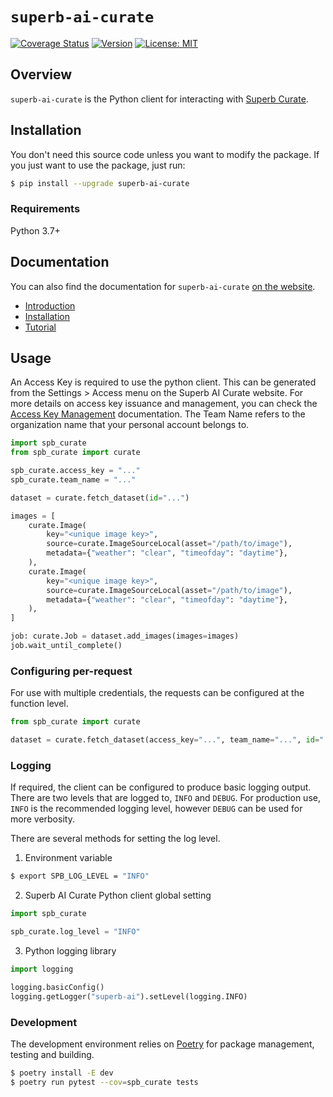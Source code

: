 # `superb-ai-curate`

[![Coverage Status](https://coveralls.io/repos/github/Superb-AI-Suite/superb-ai-curate-python/badge.svg?branch=main)](https://coveralls.io/github/Superb-AI-Suite/superb-ai-curate-python?branch=main)
[![Version](https://img.shields.io/pypi/v/superb-ai-curate)](https://pypi.org/project/superb-ai-curate/)
[![License: MIT](https://img.shields.io/badge/License-MIT-yellow.svg)](LICENSE)

## Overview

`superb-ai-curate` is the Python client for interacting with [Superb Curate](https://superb-ai.com/).

## Installation

You don't need this source code unless you want to modify the package. If you just want to use the package, just run:

```bash
$ pip install --upgrade superb-ai-curate
```

### Requirements

Python 3.7+

## Documentation

You can also find the documentation for `superb-ai-curate` [on the website](https://superb-ai-curate-python.readthedocs.io/en/latest/).

* [Introduction](https://superb-ai-curate-python.readthedocs.io/en/latest/intro/overview.html)
* [Installation](https://superb-ai-curate-python.readthedocs.io/en/latest/intro/install.html)
* [Tutorial](https://superb-ai-curate-python.readthedocs.io/en/latest/intro/tutorial.html)

## Usage

An Access Key is required to use the python client. This can be generated from the Settings > Access menu on the Superb AI Curate website. For more details on access key issuance and management, you can check the [Access Key Management](https://docs.superb-ai.com/reference/access-key-management) documentation. The Team Name refers to the organization name that your personal account belongs to.

```python
import spb_curate
from spb_curate import curate

spb_curate.access_key = "..."
spb_curate.team_name = "..."

dataset = curate.fetch_dataset(id="...")

images = [
    curate.Image(
        key="<unique image key>",
        source=curate.ImageSourceLocal(asset="/path/to/image"),
        metadata={"weather": "clear", "timeofday": "daytime"},
    ),
    curate.Image(
        key="<unique image key>",
        source=curate.ImageSourceLocal(asset="/path/to/image"),
        metadata={"weather": "clear", "timeofday": "daytime"},
    ),
]

job: curate.Job = dataset.add_images(images=images)
job.wait_until_complete()

```

### Configuring per-request

For use with multiple credentials, the requests can be configured at the function level.

```python
from spb_curate import curate

dataset = curate.fetch_dataset(access_key="...", team_name="...", id="...")
```

### Logging

If required, the client can be configured to produce basic logging output. There are two levels that are logged to, `INFO` and `DEBUG`. For production use, `INFO` is the recommended logging level, however `DEBUG` can be used for more verbosity.

There are several methods for setting the log level.

1. Environment variable

```bash
$ export SPB_LOG_LEVEL = "INFO"
```

2. Superb AI Curate Python client global setting

```python
import spb_curate

spb_curate.log_level = "INFO"
```

3. Python logging library

```python
import logging

logging.basicConfig()
logging.getLogger("superb-ai").setLevel(logging.INFO)
```

### Development

The development environment relies on [Poetry](https://python-poetry.org/) for package management, testing and building.

```bash
$ poetry install -E dev
$ poetry run pytest --cov=spb_curate tests
```
